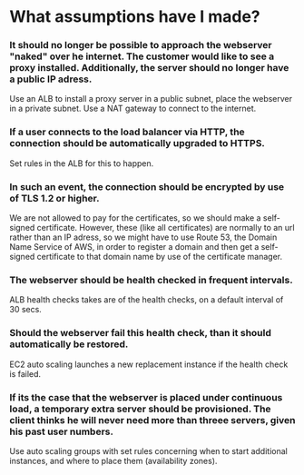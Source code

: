 # What assumptions have I made?
### **It should no longer be possible to approach the webserver "naked" over he internet. The customer would like to see a proxy installed. Additionally, the server should no longer have a public IP adress.**  
Use an ALB to install a proxy server in a public subnet, place the webserver in a private subnet. Use a NAT gateway to connect to the internet.
### **If a user connects to the load balancer via HTTP, the connection should be automatically upgraded to HTTPS.**
Set rules in the ALB for this to happen.
### **In such an event, the connection should be encrypted by use of TLS 1.2 or higher.**
 We are not allowed to pay for the certificates, so we should make a self-signed certificate. However, these (like all certificates) are normally to an url rather than an IP adress, so we might have to use Route 53, the Domain Name Service of AWS, in order to register a domain and then get a self-signed certificate to that domain name by use of the certificate manager.
### **The webserver should be health checked in frequent intervals.**
ALB health checks takes are of the health checks, on a default interval of 30 secs.
### **Should the webserver fail this health check, than it should automatically be restored.**
EC2 auto scaling launches a new replacement instance if the health check is failed. 
### **If its the case that the webserver is placed under continuous load, a temporary extra server should be provisioned. The client thinks he will never need more than threee servers, given his past user numbers.**
Use auto scaling groups with set rules concerning when to start additional instances, and where to place them (availability zones).